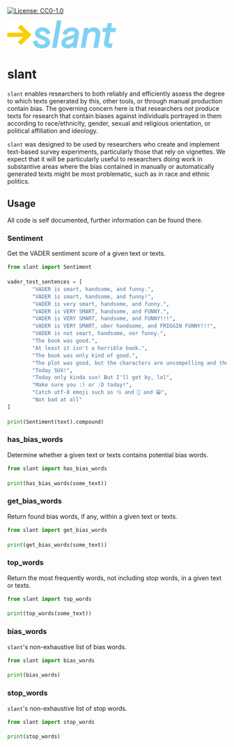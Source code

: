 [![License: CC0-1.0](https://img.shields.io/badge/License-CC0%201.0-lightgrey.svg)](http://creativecommons.org/publicdomain/zero/1.0/)

<img src="./images/logo.min.svg" alt="slant logo" width="250"/>

# slant
`slant` enables researchers to both reliably and
efficiently assess the degree to which texts generated by this, other tools, or through manual
production contain bias. The governing concern here is that researchers not produce texts for
research that contain biases against individuals portrayed in them according to race/ethnicity,
gender, sexual and religious orientation, or political affiliation and ideology.

`slant` was designed to be used by researchers who create and implement text-based survey
experiments, particularly those that rely on vignettes. We expect that it will be particularly
useful to researchers doing work in substantive areas where the bias contained in manually or
automatically generated texts might be most problematic, such as in race and ethnic politics.

## Usage
All code is self documented, further information can be found there.
### Sentiment
Get the VADER sentiment score of a given text or texts.
```python
from slant import Sentiment

vader_test_sentences = [
		"VADER is smart, handsome, and funny.",
		"VADER is smart, handsome, and funny!",
		"VADER is very smart, handsome, and funny.",
		"VADER is VERY SMART, handsome, and FUNNY.",
		"VADER is VERY SMART, handsome, and FUNNY!!!",
		"VADER is VERY SMART, uber handsome, and FRIGGIN FUNNY!!!",
		"VADER is not smart, handsome, nor funny.",
		"The book was good.",
		"At least it isn't a horrible book.",
		"The book was only kind of good.",
		"The plot was good, but the characters are uncompelling and the dialog is not great.",
		"Today SUX!",
		"Today only kinda sux! But I'll get by, lol",
		"Make sure you :) or :D today!",
		"Catch utf-8 emoji such as 💘 and 💋 and 😁",
		"Not bad at all"
]

print(Sentiment(text).compound)
```

### has\_bias\_words
Determine whether a given text or texts contains potential bias words.
```python
from slant import has_bias_words

print(has_bias_words(some_text))
```

### get\_bias\_words
Return found bias words, if any, within a given text or texts.
```python
from slant import get_bias_words

print(get_bias_words(some_text))
```

### top\_words
Return the most frequently words, not including stop words, in a given text or texts.
```python
from slant import top_words

print(top_words(some_text))
```

### bias\_words
`slant`'s non-exhaustive list of bias words.
```python
from slant import bias_words

print(bias_words)
```

### stop\_words
`slant`'s non-exhaustive list of stop words.
```python
from slant import stop_words

print(stop_words)
```
